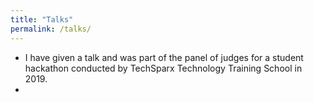 ```yaml
---
title: "Talks"
permalink: /talks/
---
```



 - I have given a talk and was part of the panel of judges for a student hackathon conducted by TechSparx Technology Training School in 2019.
 - 
